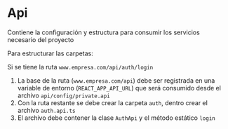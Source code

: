 # Api

Contiene la configuración y estructura para consumir los servicios necesario del proyecto

Para estructurar las carpetas:

Si se tiene la ruta `www.empresa.com/api/auth/login`

1. La base de la ruta (`www.empresa.com/api`) debe ser registrada en una variable de entorno (`REACT_APP_API_URL`) que será consumido desde el archivo `api/config/private.api`
2. Con la ruta restante se debe crear la carpeta `auth`, dentro crear el archivo `auth.api.ts`
3. El archivo debe contener la clase `AuthApi` y el método estático `login`
